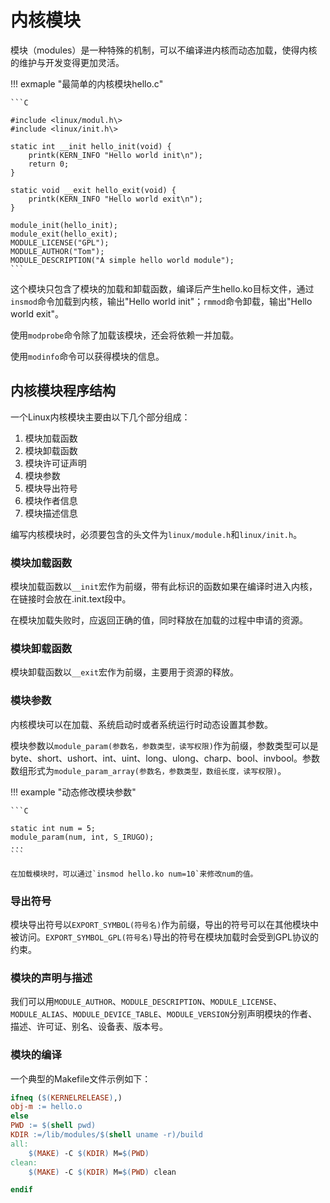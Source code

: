 # 内核模块

模块（modules）是一种特殊的机制，可以不编译进内核而动态加载，使得内核的维护与开发变得更加灵活。

!!! exmaple "最简单的内核模块hello.c"

    ```C

    #include <linux/modul.h\>
    #include <linux/init.h\>

    static int __init hello_init(void) {
        printk(KERN_INFO "Hello world init\n");
        return 0;
    }

    static void __exit hello_exit(void) {
        printk(KERN_INFO "Hello world exit\n");
    }

    module_init(hello_init);
    module_exit(hello_exit);
    MODULE_LICENSE("GPL");
    MODULE_AUTHOR("Tom");
    MODULE_DESCRIPTION("A simple hello world module");
    ```

这个模块只包含了模块的加载和卸载函数，编译后产生hello.ko目标文件，通过`insmod`命令加载到内核，输出"Hello world init"；`rmmod`命令卸载，输出"Hello world exit"。

使用`modprobe`命令除了加载该模块，还会将依赖一并加载。

使用`modinfo`命令可以获得模块的信息。

## 内核模块程序结构

一个Linux内核模块主要由以下几个部分组成：

1. 模块加载函数
2. 模块卸载函数
3. 模块许可证声明
4. 模块参数
5. 模块导出符号
6. 模块作者信息
7. 模块描述信息

编写内核模块时，必须要包含的头文件为`linux/module.h`和`linux/init.h`。

### 模块加载函数

模块加载函数以`__init`宏作为前缀，带有此标识的函数如果在编译时进入内核，在链接时会放在.init.text段中。

在模块加载失败时，应返回正确的值，同时释放在加载的过程中申请的资源。

### 模块卸载函数

模块卸载函数以`__exit`宏作为前缀，主要用于资源的释放。

### 模块参数

内核模块可以在加载、系统启动时或者系统运行时动态设置其参数。

模块参数以`module_param(参数名，参数类型，读写权限)`作为前缀，参数类型可以是byte、short、ushort、int、uint、long、ulong、charp、bool、invbool。参数数组形式为`module_param_array(参数名，参数类型，数组长度，读写权限)`。

!!! example "动态修改模块参数"

    ```C

    static int num = 5;
    module_param(num, int, S_IRUGO);
    ...
    ```

    在加载模块时，可以通过`insmod hello.ko num=10`来修改num的值。

### 导出符号

模块导出符号以`EXPORT_SYMBOL(符号名)`作为前缀，导出的符号可以在其他模块中被访问。`EXPORT_SYMBOL_GPL(符号名)`导出的符号在模块加载时会受到GPL协议的约束。

### 模块的声明与描述

我们可以用`MODULE_AUTHOR`、`MODULE_DESCRIPTION`、`MODULE_LICENSE`、`MODULE_ALIAS`、`MODULE_DEVICE_TABLE`、`MODULE_VERSION`分别声明模块的作者、描述、许可证、别名、设备表、版本号。

### 模块的编译

一个典型的Makefile文件示例如下：

```Makefile
ifneq ($(KERNELRELEASE),)
obj-m := hello.o
else
PWD := $(shell pwd)
KDIR :=/lib/modules/$(shell uname -r)/build
all:
	$(MAKE) -C $(KDIR) M=$(PWD)
clean:
	$(MAKE) -C $(KDIR) M=$(PWD) clean

endif
```



